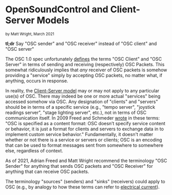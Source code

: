 # OpenSoundControl and Client-Server Models

<small>by Matt Wright, March 2021</small>


**tl;dr** Say "OSC sender" and "OSC receiver" instead of "OSC client"
and "OSC server"

The OSC 1.0 spec unfortunately [defines](spec-1_0.html#osc-packets)
the terms "OSC Client" and "OSC Server" in terms of sending and
receiving (respectively) OSC Packets. This somewhat ridiculously
implies that *any* receiver of OSC packets is somehow providing a
"service" simply by accepting OSC packets, no matter what, if
anything, occurs in response.

In reality, the [Client-Server
model](https://en.wikipedia.org/wiki/Client–server_model) may or may
not apply to any particular use(s) of OSC. There may indeed be one or
more actual "services" being accessed somehow via OSC.  Any
designation of "clients" and "servers" should be in terms of a
specific service (e.g., "tempo server", "joystick readings server",
"stage lighting server", etc.), not in terms of OSC communication
itself.  In 2009 Freed and Schmeder
[wrote](https://ccrma.stanford.edu/~matt/OSC/spec-1_1.html) in these
terms: "OSC is specified as a content format: OSC doesn’t specify
service content or behavior, it is just a format for clients and
servers to exchange data in to implement custom service behavior."
Fundamentally, it doesn't matter whether or not there is a service or
servers or clients; OSC is an encoding that can be used to format
messages sent from somewhere to somewhere else, regardless of context.

As of 2021, Adrian Freed and Matt Wright recommend the terminology
"OSC Sender" for anything that sends OSC packets and "OSC Receiver"
for anything that can receive OSC packets. 

The terminology "sources" (senders) and "sinks" (receivers) could
apply to OSC (e.g., by analogy to how these terms can refer to
[electrical
current](https://en.wikipedia.org/wiki/Current_sources_and_sinks)).


